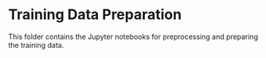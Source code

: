 # Training Data Preparation

This folder contains the Jupyter notebooks for preprocessing and preparing the training data.
